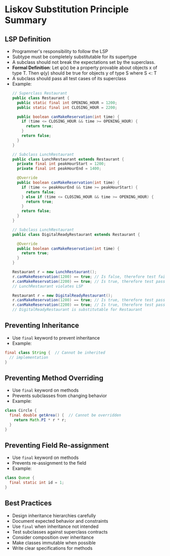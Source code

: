 # Liskov Substitution Principle Summary

## LSP Definition
- Programmer's responsibility to follow the LSP
- Subtype must be completely substitutable for its supertype
- A subclass should not break the expectations set by the superclass.
- **Formal Definition**: Let φ(x) be a property provable about objects x of type T. Then φ(y) should be true for objects y of type S where S <: T
- A subclass should pass all test cases of its superclass
- Example:
  ```java
  // Superclass Restaurant
  public class Restaurant {
    public static final int OPENING_HOUR = 1200;
    public static final int CLOSING_HOUR = 2200;

    public boolean canMakeReservation(int time) {
      if (time <= CLOSING_HOUR && time >= OPENING_HOUR) {
        return true;
      }
      return false;
    }
  }
  ```
  ```java
  // Subclass LunchRestaurant
  public class LunchRestaurant extends Restaurant {
    private final int peakHourStart = 1200;
    private final int peakHourEnd = 1400;

    @Override
    public boolean canMakeReservation(int time) {
      if (time <= peakHourEnd && time >= peakHourStart) {
        return false;
      } else if (time <= CLOSING_HOUR && time >= OPENING_HOUR) {
        return true;
      }
      return false;
    }
  }
  ```
  ```java
  // Subclass LunchRestaurant
  public class DigitalReadyRestaurant extends Restaurant {

    @Override
    public boolean canMakeReservation(int time) {
      return true;
    }
  }
  ```
  ```java
  Restaurant r = new LunchRestaurant();
  r.canMakeReservation(1200) == true; // Is false, therefore test fails
  r.canMakeReservation(2200) == true; // Is true, therefore test passes
  // LunchRestaurant violates LSP

  Restaurant r = new DigitalReadyRestaurant();
  r.canMakeReservation(1200) == true; // Is true, therefore test passes
  r.canMakeReservation(2200) == true; // Is true, therefore test passes
  // DigitalReadyRestaurant is substitutable for Restaurant
  ```
  
## Preventing Inheritance
- Use `final` keyword to prevent inheritance
- Example:
```java
final class String {  // Cannot be inherited
  // implementation
}
```

## Preventing Method Overriding
- Use `final` keyword on methods
- Prevents subclasses from changing behavior
- Example:
```java
class Circle {
  final double getArea() {  // Cannot be overridden
    return Math.PI * r * r;
  }
}
```
## Preventing Field Re-assignment
- Use `final` keyword on methods
- Prevents re-assignment to the field
- Example:
```java
class Queue {
  final static int id = 1;
}
```

## Best Practices
- Design inheritance hierarchies carefully
- Document expected behavior and constraints
- Use `final` when inheritance not intended
- Test subclasses against superclass contracts
- Consider composition over inheritance
- Make classes immutable when possible
- Write clear specifications for methods


